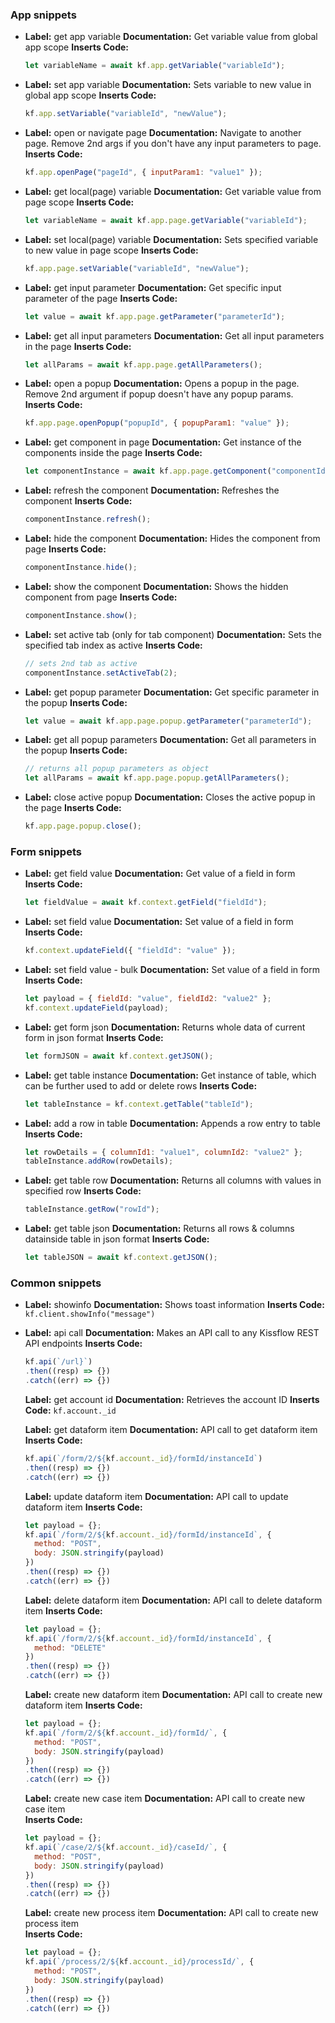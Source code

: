 ### App snippets

-   **Label:** get app variable 
    **Documentation:** Get variable value from global app scope 
    **Inserts Code:**
    ```js
    let variableName = await kf.app.getVariable("variableId");
    ```

-   **Label:** set app variable
    **Documentation:** Sets variable to new value in global app scope 
    **Inserts Code:**
    ```js
    kf.app.setVariable("variableId", "newValue");
    ```

-   **Label:** open or navigate page
    **Documentation:** Navigate to another page. Remove 2nd args if you don't have any input parameters to page.
    **Inserts Code:**
    ```js
    kf.app.openPage("pageId", { inputParam1: "value1" });
    ```

-   **Label:** get local(page) variable
    **Documentation:** Get variable value from page scope
    **Inserts Code:**
    ```js
    let variableName = await kf.app.page.getVariable("variableId");
    ```

-   **Label:** set local(page) variable
    **Documentation:** Sets specified variable to new value in page scope
    **Inserts Code:**
    ```js
    kf.app.page.setVariable("variableId", "newValue");
    ```

-   **Label:** get input parameter
    **Documentation:** Get specific input parameter of the page
    **Inserts Code:**
    ```js
    let value = await kf.app.page.getParameter("parameterId");
    ```

-   **Label:** get all input parameters
    **Documentation:** Get all input parameters in the page
    **Inserts Code:**
    ```js
    let allParams = await kf.app.page.getAllParameters();
    ```

-   **Label:** open a popup
    **Documentation:** Opens a popup in the page. Remove 2nd argument if popup doesn't have any popup params. 
    **Inserts Code:**
    ```js
    kf.app.page.openPopup("popupId", { popupParam1: "value" });
    ```

-   **Label:** get component in page
    **Documentation:** Get instance of the components inside the page 
    **Inserts Code:**
    ```js
    let componentInstance = await kf.app.page.getComponent("componentId");
    ```

-   **Label:** refresh the component
    **Documentation:** Refreshes the component
    **Inserts Code:**
    ```js
    componentInstance.refresh();
    ```

-   **Label:** hide the component 
    **Documentation:** Hides the component from page
    **Inserts Code:**
    ```js
    componentInstance.hide();
    ```

-   **Label:** show the component
    **Documentation:** Shows the hidden component from page
    **Inserts Code:**
    ```js
    componentInstance.show();
    ```

-   **Label:** set active tab (only for tab component)
    **Documentation:** Sets the specified tab index as active
    **Inserts Code:**
    ```js
    // sets 2nd tab as active
    componentInstance.setActiveTab(2);
    ```

-   **Label:** get popup parameter
    **Documentation:** Get specific parameter in the popup
    **Inserts Code:**
    ```js
    let value = await kf.app.page.popup.getParameter("parameterId");
    ```

-   **Label:** get all popup parameters
    **Documentation:** Get all parameters in the popup
    **Inserts Code:**
    ```js
    // returns all popup parameters as object
    let allParams = await kf.app.page.popup.getAllParameters();
    ```

-   **Label:** close active popup
    **Documentation:** Closes the active popup in the page 
    **Inserts Code:**
    ```js
    kf.app.page.popup.close();
    ```

### Form snippets

-   **Label:** get field value
    **Documentation:** Get value of a field in form
    **Inserts Code:**
    ```js
    let fieldValue = await kf.context.getField("fieldId");
    ```

-   **Label:** set field value
    **Documentation:** Set value of a field in form
    **Inserts Code:**
    ```js
    kf.context.updateField({ "fieldId": "value" });
    ```

-   **Label:** set field value - bulk
    **Documentation:** Set value of a field in form
    **Inserts Code:**
    ```js
    let payload = { fieldId: "value", fieldId2: "value2" };
    kf.context.updateField(payload);
    ```

-   **Label:** get form json
    **Documentation:** Returns whole data of current form in json format
    **Inserts Code:**
    ```js
    let formJSON = await kf.context.getJSON();
    ```

-   **Label:** get table instance
    **Documentation:** Get instance of table, which can be further used to add or delete rows
    **Inserts Code:**
    ```js
    let tableInstance = kf.context.getTable("tableId");
    ```

-   **Label:** add a row in table
    **Documentation:** Appends a row entry to table
    **Inserts Code:**
    ```js
    let rowDetails = { columnId1: "value1", columnId2: "value2" };
    tableInstance.addRow(rowDetails);
    ```

-   **Label:** get table row
    **Documentation:** Returns all columns with values in specified row
    **Inserts Code:**
    ```js
    tableInstance.getRow("rowId");
    ```

-   **Label:** get table json
    **Documentation:** Returns all rows & columns datainside table in json format
    **Inserts Code:**
    ```js
    let tableJSON = await kf.context.getJSON();
    ```

### Common snippets

-   **Label:** showinfo
    **Documentation:** Shows toast information
    **Inserts Code:** `kf.client.showInfo("message")`

-   **Label:** api call
    **Documentation:** Makes an API call to any Kissflow REST API endpoints
    **Inserts Code:**
    ```js
    kf.api(`/url}`)
    .then((resp) => {})
    .catch((err) => {})
    ```

    **Label:** get account id
    **Documentation:** Retrieves the account ID
    **Inserts Code:** `kf.account._id`

    **Label:** get dataform item
    **Documentation:** API call to get dataform item
    **Inserts Code:**
    ```js
    kf.api(`/form/2/${kf.account._id}/formId/instanceId`)
    .then((resp) => {})
    .catch((err) => {})
    ```

    **Label:** update dataform item
    **Documentation:** API call to update dataform item
    **Inserts Code:**
    ```js
    let payload = {};
    kf.api(`/form/2/${kf.account._id}/formId/instanceId`, {
      method: "POST",
      body: JSON.stringify(payload)
    })
    .then((resp) => {})
    .catch((err) => {})
    ```

    **Label:** delete dataform item
    **Documentation:** API call to delete dataform item
    **Inserts Code:**
    ```js
    let payload = {};
    kf.api(`/form/2/${kf.account._id}/formId/instanceId`, {
      method: "DELETE"
    })
    .then((resp) => {})
    .catch((err) => {})
    ```

    **Label:** create new dataform item
    **Documentation:** API call to create new dataform item
    **Inserts Code:**
    ```js
    let payload = {};
    kf.api(`/form/2/${kf.account._id}/formId/`, {
      method: "POST",
      body: JSON.stringify(payload)
    })
    .then((resp) => {})
    .catch((err) => {})
    ```

    **Label:** create new case item
    **Documentation:** API call to create new case item  
    **Inserts Code:**
    ```js
    let payload = {};
    kf.api(`/case/2/${kf.account._id}/caseId/`, {
      method: "POST",
      body: JSON.stringify(payload)
    })
    .then((resp) => {})
    .catch((err) => {})
    ```

    **Label:** create new process item
    **Documentation:** API call to create new process item  
    **Inserts Code:**
    ```js
    let payload = {};
    kf.api(`/process/2/${kf.account._id}/processId/`, {
      method: "POST",
      body: JSON.stringify(payload)
    })
    .then((resp) => {})
    .catch((err) => {})
    ```

